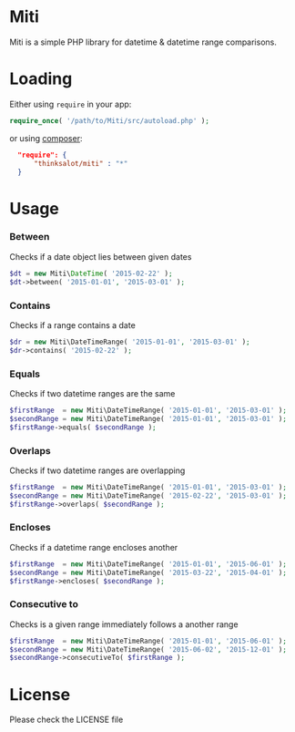 # Miti
Miti is a simple PHP library for datetime & datetime range comparisons.

# Loading
Either using `require` in your app:

```php
require_once( '/path/to/Miti/src/autoload.php' );
```

or using [composer](https://getcomposer.org/):

```json
  "require": {
      "thinksalot/miti" : "*"
  }
```

# Usage

### Between
Checks if a date object lies between given dates

```php
$dt = new Miti\DateTime( '2015-02-22' );
$dt->between( '2015-01-01', '2015-03-01' );
```

### Contains
Checks if a range contains a date

```php
$dr = new Miti\DateTimeRange( '2015-01-01', '2015-03-01' );
$dr->contains( '2015-02-22' );
```

### Equals
Checks if two datetime ranges are the same

```php
$firstRange  = new Miti\DateTimeRange( '2015-01-01', '2015-03-01' );
$secondRange = new Miti\DateTimeRange( '2015-01-01', '2015-03-01' );
$firstRange->equals( $secondRange );
```
### Overlaps
Checks if two datetime ranges are overlapping

```php
$firstRange  = new Miti\DateTimeRange( '2015-01-01', '2015-03-01' );
$secondRange = new Miti\DateTimeRange( '2015-02-22', '2015-03-01' );
$firstRange->overlaps( $secondRange );
```
### Encloses
Checks if a datetime range encloses another

```php
$firstRange  = new Miti\DateTimeRange( '2015-01-01', '2015-06-01' );
$secondRange = new Miti\DateTimeRange( '2015-03-22', '2015-04-01' );
$firstRange->encloses( $secondRange );
```

### Consecutive to
Checks is a given range immediately follows a another range

```php
$firstRange  = new Miti\DateTimeRange( '2015-01-01', '2015-06-01' );
$secondRange = new Miti\DateTimeRange( '2015-06-02', '2015-12-01' );
$secondRange->consecutiveTo( $firstRange );
```

# License
Please check the LICENSE file
